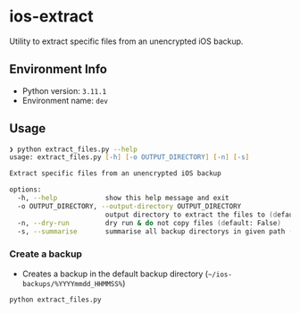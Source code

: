 # ios-extract

Utility to extract specific files from an unencrypted iOS backup.

## Environment Info

- Python version: `3.11.1`
- Environment name: `dev`

## Usage

```zsh
❯ python extract_files.py --help
usage: extract_files.py [-h] [-o OUTPUT_DIRECTORY] [-n] [-s]

Extract specific files from an unencrypted iOS backup

options:
  -h, --help            show this help message and exit
  -o OUTPUT_DIRECTORY, --output-directory OUTPUT_DIRECTORY
                        output directory to extract the files to (default: None)
  -n, --dry-run         dry run & do not copy files (default: False)
  -s, --summarise       summarise all backup directorys in given path (default: False)
```

### Create a backup

- Creates a backup in the default backup directory (`~/ios-backups/%YYYYmmdd_HHMMSS%`)

```zsh
python extract_files.py
```
